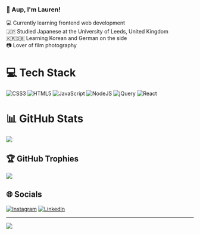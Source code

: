 

### 💫 Aup, I'm Lauren!

💻 Currently learning frontend web development<br>
🇯🇵 Studied Japanese at the University of Leeds, United Kingdom<br>
🇰🇷🇩🇪 Learning Korean and German on the side<br>
📷 Lover of film photography

# 💻 Tech Stack
![CSS3](https://img.shields.io/badge/css3-%231572B6.svg?style=for-the-badge&logo=css3&logoColor=white) ![HTML5](https://img.shields.io/badge/html5-%23E34F26.svg?style=for-the-badge&logo=html5&logoColor=white) ![JavaScript](https://img.shields.io/badge/javascript-%23323330.svg?style=for-the-badge&logo=javascript&logoColor=%23F7DF1E) ![NodeJS](https://img.shields.io/badge/node.js-6DA55F?style=for-the-badge&logo=node.js&logoColor=white) ![jQuery](https://img.shields.io/badge/jquery-%230769AD.svg?style=for-the-badge&logo=jquery&logoColor=white) ![React](https://img.shields.io/badge/react-%2320232a.svg?style=for-the-badge&logo=react&logoColor=%2361DAFB)
# 📊 GitHub Stats
![](https://github-readme-stats.vercel.app/api?username=eaton-mess&theme=vue-dark&hide_border=false&include_all_commits=false&count_private=false)<br/>

## 🏆 GitHub Trophies
![](https://github-profile-trophy.vercel.app/?username=eaton-mess&theme=radical&no-frame=false&no-bg=true&margin-w=4)

## 🌐 Socials
[![Instagram](https://img.shields.io/badge/Instagram-%23E4405F.svg?logo=Instagram&logoColor=white)](https://instagram.com/eaton_messs) [![LinkedIn](https://img.shields.io/badge/LinkedIn-%230077B5.svg?logo=linkedin&logoColor=white)](https://linkedin.com/in/lelizabetheaton1996) 

---
[![](https://visitcount.itsvg.in/api?id=eaton-mess&icon=0&color=0)](https://visitcount.itsvg.in)


